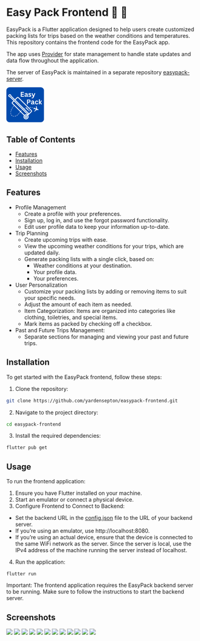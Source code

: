# Easy Pack Frontend :luggage: :memo:

EasyPack is a Flutter application designed to help users create customized packing lists for trips based on the weather conditions and temperatures. This repository contains the frontend code for the EasyPack app.

The app uses [Provider](https://pub.dev/packages/provider) for state management to handle state updates and data flow throughout the application.

The server of EasyPack is maintained in a separate repository [easypack-server](https://github.com/yardensepton/easypack-server).

<img src="https://github.com/yardensepton/easypack-frontend/blob/ce82672abd3e5d3a93b73b971fd8bd6dba95444b/assets/background/EasyPack.png" width="100" />


## Table of Contents
* [Features](#features)
* [Installation](#installation)
* [Usage](#usage)
* [Screenshots](#screenshots)

## Features
* Profile Management
    * Create a profile with your preferences.
    * Sign up, log in, and use the forgot password functionality.
    * Edit user profile data to keep your information up-to-date.
* Trip Planning
    * Create upcoming trips with ease.
    * View the upcoming weather conditions for your trips, which are updated daily.
    * Generate packing lists with a single click, based on:
        * Weather conditions at your destination.
        * Your profile data.
        * Your preferences.
* User Personalization
    * Customize your packing lists by adding or removing items to suit your specific needs.
    *  Adjust the amount of each item as needed.
    * Item Categorization: Items are organized into categories like clothing, toiletries, and special items.
    * Mark items as packed by checking off a checkbox.
* Past and Future Trips Management:
    * Separate sections for managing and viewing your past and future trips.

## Installation
To get started with the EasyPack frontend, follow these steps:
1. Clone the repository:
```bash
git clone https://github.com/yardensepton/easypack-frontend.git
```
2. Navigate to the project directory:
```bash
cd easypack-frontend
```
3. Install the required dependencies:
```bash
flutter pub get
```
## Usage
To run the frontend application:
1. Ensure you have Flutter installed on your machine.
2. Start an emulator or connect a physical device.
3. Configure Frontend to Connect to Backend:
* Set the backend URL in the [config.json](assets/config.json) file to the URL of your backend server.
* If you’re using an emulator, use http://localhost:8080.
* If you’re using an actual device, ensure that the device is connected to the same WiFi network as the server. Since the server is local, use the IPv4 address of the machine running the server instead of localhost.
4. Run the application:
```
flutter run
```

Important: The frontend application requires the EasyPack backend server to be running. Make sure to follow the instructions to start the backend server.


## Screenshots
<img src="https://github.com/user-attachments/assets/4597c851-2a90-4581-9764-ce5dfbafbffa" width="30%"></img> <img src="https://github.com/user-attachments/assets/28e854a2-bbaa-42d4-bdb2-ae69ef5da0ee" width="30%"></img> <img src="https://github.com/user-attachments/assets/a4092c4c-9f4e-4a8f-b75f-f4ec17476686" width="30%"></img> <img src="https://github.com/user-attachments/assets/2c9bded4-5800-42c8-8f40-0b2ff39af1ce" width="30%"></img> <img src="https://github.com/user-attachments/assets/b4cf8a5a-287c-4d20-9918-e7bc4d32c729" width="30%"></img> <img src="https://github.com/user-attachments/assets/24233325-55c8-4881-9d87-68c46e6fb22b" width="30%"></img> <img src="https://github.com/user-attachments/assets/7ca79d88-0579-46b4-b33a-40e10b3b4f61" width="30%"></img> <img src="https://github.com/user-attachments/assets/26421c06-5555-4101-9d9a-b68e24f95548" width="30%"></img> <img src="https://github.com/user-attachments/assets/0cb0226e-3449-47aa-9866-fc9586601757" width="30%"></img> <img src="https://github.com/user-attachments/assets/d61e369d-34e9-4eab-a9ef-58463892c42c" width="30%"></img> <img src="https://github.com/user-attachments/assets/1ec7bc96-0447-4d07-96c7-bb21df770357" width="30%"></img> <img src="https://github.com/user-attachments/assets/210f9025-5cbe-47dd-a63d-c41491b0f047" width="30%"></img> 